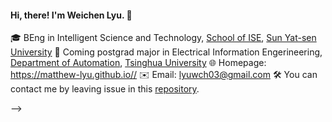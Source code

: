 <!--<img src="assets/ChunJiangHuaYueYe_blue.png" style="zoom:100%;" />-->
<!--![image-20240714183208019](./assets/RenMinWanSui.png)-->

<!--<div align=center>-->
<!--<img src="./assets/image-20240714192038908.png" width="650px">-->
<!--</div>-->

<!--![image-20240714184502313](./assets/ChiBiFu.png)-->

<!-- <h1 align="center">
  Hi, I'm <a href="https://matthew-lyu.github.io/" target="_blank">Weichen Lyu (吕韦辰) 👋</a>  -->

#### Hi, there! I'm Weichen Lyu. 👋

🎓 BEng in Intelligent Science and Technology, [School of ISE](https://ise.sysu.edu.cn), [Sun Yat-sen University](https://www.sysu.edu.cn)
🤠 Coming postgrad major in Electrical Information Engerineering, [Department of Automation](https://www.au.tsinghua.edu.cn), [Tsinghua University](https://www.tsinghua.edu.cn)
🌐 Homepage: https://matthew-lyu.github.io//
✉️ Email: lyuwch03@gmail.com
🛠️ You can contact me by leaving issue in this [repository](https://github.com/Matthew-Lyu/Matthew-Lyu/).


<!-- ### Homepage: [matthew-lyu.github.io](https://matthew-lyu.github.io//)

- Undergrad majoring in Intelligent Science and Technology at [Sun Yat-sen University](https://www.sysu.edu.cn).

- Coming postgrad of the [Department of Automation](https://www.au.tsinghua.edu.cn) at [Tsinghua University](https://www.tsinghua.edu.cn).

- ***My aspiration is to ascend the tallest mountains and traverse the longest rivers.***

### <!--Project Highlights-->

<!--[Autonomous Driving Project](https://github.com/Matthew-Lyu/AutoDrivingSimulation): Autonomous vehicle simulation based on ROS Noetic: path planning and controller.-->

<!--[Computer Vision Project](https://github.com/Matthew-Lyu/Plant-Pathology-2021): Deep learning approaches solve the fine-grained classification problem in plant leaf pathology.-->

<!-- ### Contact Information 

-  Github-repo: you can contact me by leaving issue in this [repository](https://github.com/Matthew-Lyu/Matthew-Lyu/).
-  Email: lyuwch03@gmail.com

Feel free to explore my repositories and don't hesitate to reach out if you have any questions or collaboration ideas!  --> -->


<!--![image-20240714184502313](./assets/ChiBiFu.png)-->

<!--![image-20240714185148055](./assets/hello_there.png)-->

